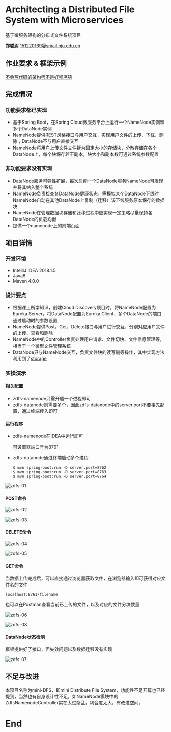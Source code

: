 # Architecting a Distributed File System with Microservices

基于微服务架构的分布式文件系统项目

**郑聪尉** [151220169@smail.nju.edu.cn](151220169@smail.nju.edu.cn)

## 作业要求 & 框架示例

[不会写代码的架构师不是好程序猿](https://blog.aosabook.cc/)

## 完成情况

### 功能要求都已实现

- 基于Spring Boot，在Spring Cloud微服务平台上运行一个NameNode实例和多个DataNode实例
- NameNode提供REST风格接口与用户交互，实现用户文件的上传、下载、删除；DataNode不与用户直接交互
- NameNode将用户上传文件文件拆为固定大小的存储块，分散存储在各个DataNode上，每个块保存若干副本，块大小和副本数可通过系统参数配置 

### 非功能要求没有实现

- DataNode服务可弹性扩展，每次启动一个DataNode服务NameNode可发现并将其纳入整个系统
- NameNode负责检查各DataNode健康状态，需模拟某个DataNode下线时NameNode自动在其他DataNode上复制（迁移）该下线服务原本保存的数据块
- NameNode在管理数据块存储和迁移过程中应实现一定策略尽量保持各DataNode的负载均衡
- 提供一个namenode上的前端页面

## 项目详情

### 开发环境

- IntelliJ IDEA 2018.1.5
- Java8
- Maven 4.0.0

### 设计要点

* 根据课上所学知识，创建Cloud Discovery项目时，将NameNode配置为Eureka Server，将DataNode配置为Eureka Client，多个DataNode的端口通过启动时的参数设置
* NameNode提供Post，Get，Delete接口与用户进行交互，分别对应用户文件的上传、查看和删除
* NameNode中的Controller负责处理用户请求、文件切块、文件信息管理等，相当于一个微型文件管理系统
* DataNode只与NameNode交互，负责文件块的读写删等操作，其中实现方法利用到了[storage](https://github.com/spring-guides/gs-uploading-files/tree/master/complete/src/main/java/hello)

### 实操演示

#### 相关配置

* zdfs-namenode只需开启一个进程即可
* zdfs-datanode则需要多个，因此zdfs-datanode中的server.port不要事先配置，通过终端传入即可

#### 运行程序

* zdfs-namenode在IDEA中运行即可

  可设置器端口号为8761

* zdfs-datanode通过终端启动多个进程

  ```
  $ mvn spring-boot:run -D server.port=8762
  $ mvn spring-boot:run -D server.port=8763
  $ mvn spring-boot:run -D server.port=8764
  ```

![zdfs-01](https://github.com/challvy/zdfs/raw/master/README_RES/zdfs-01.png)

#### POST命令

![zdfs-02](https://github.com/challvy/zdfs/raw/master/README_RES/zdfs-02.png)

![zdfs-03](https://github.com/challvy/zdfs/raw/master/README_RES/zdfs-03.png)

#### DELETE命令

![zdfs-04](https://github.com/challvy/zdfs/raw/master/README_RES/zdfs-04.png)

![zdfs-05](https://github.com/challvy/zdfs/raw/master/README_RES/zdfs-05.png)

#### GET命令

当数据上传完成后，可以直接通过浏览器获取文件，在浏览器输入即可获得对应文件名的文件

```
localhost:8761/filename
```

也可以在Postman查看当前已上传的文件，以及对应的文件分块数量

![zdfs-06](https://github.com/challvy/zdfs/raw/master/README_RES/zdfs-06.png)

![zdfs-08](https://github.com/challvy/zdfs/raw/master/README_RES/zdfs-08.png)

#### DataNode状态检测

框架提供好了接口，但失效问题以及数据迁移没有实现

![zdfs-07](https://github.com/challvy/zdfs/raw/master/README_RES/zdfs-07.png)

## 不足与改进

本项目名称为mini-DFS，即mini Distribute File System，功能性不足开篇也已经提到，当然也有自身设计性不足，如NameNode模块中的ZdfsNamenodeController实在太过杂乱，耦合度太大，有改进空间。

# End
